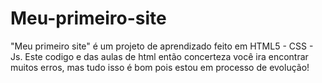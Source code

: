 # Meu-primeiro-site
"Meu primeiro site" é um projeto de aprendizado feito em HTML5 - CSS - Js.
Este codigo e das aulas de html então concerteza você ira encontrar muitos erros, mas tudo isso é bom pois estou em processo de evolução!

